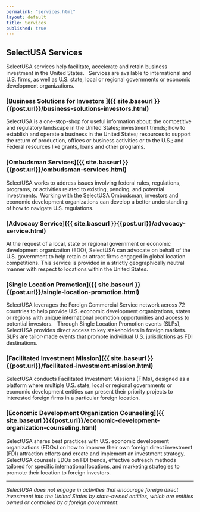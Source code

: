 ```yaml
---
permalink: "services.html"
layout: default
title: Services
published: true
---
```


## SelectUSA Services

SelectUSA services help facilitate, accelerate and retain business investment in the United States.&nbsp; &nbsp;Services are available to international and U.S. firms, as well as U.S. state, local or regional governments or economic development organizations. 

### [Business Solutions for Investors ]({{ site.baseurl }}{{post.url}}/business-solutions-investors.html)

SelectUSA is a one-stop-shop for useful information about: the competitive and regulatory landscape in the United States; investment trends; how to establish and operate a business in the United States; resources to support the return of production, offices or business activities or to the U.S.; and Federal resources like grants, loans and other programs.

### [Ombudsman Services]({{ site.baseurl }}{{post.url}}/ombudsman-services.html)

SelectUSA works to address issues involving federal rules, regulations, programs, or activities related to existing, pending, and potential investments.&nbsp; Working with the SelectUSA Ombudsman, investors and economic development organizations can develop a better understanding of how to navigate U.S. regulations.

### [Advocacy Service]({{ site.baseurl }}{{post.url}}/advocacy-service.html)

At the request of a local, state or regional government or economic development organization (EDO), SelectUSA can advocate on behalf of the U.S. government to help retain or attract firms engaged in global location competitions. This service is provided in a strictly geographically neutral manner with respect to locations within the United States.

### [Single Location Promotion]({{ site.baseurl }}{{post.url}}/single-location-promotion.html)

SelectUSA leverages the Foreign Commercial Service network across 72 countries to help provide U.S. economic development organizations, states or regions with unique international promotion opportunities and access to potential investors.&nbsp; &nbsp;Through Single Location Promotion events (SLPs), SelectUSA provides direct access to key stakeholders in foreign markets.&nbsp; SLPs are tailor-made events that promote individual U.S. jurisdictions as FDI destinations.&nbsp;&nbsp;&nbsp; 

### [Facilitated Investment Mission]({{ site.baseurl }}{{post.url}}/facilitated-investment-mission.html)

SelectUSA conducts Facilitated Investment Missions (FIMs), designed as a platform where multiple U.S. state, local or regional governments or economic development entities can present their priority projects to interested foreign firms in a particular foreign location.&nbsp;&nbsp; 

### [Economic Development Organization Counseling]({{ site.baseurl }}{{post.url}}/economic-development-organization-counseling.html)

SelectUSA shares best practices with U.S. economic development organizations (EDOs) on how to improve their own foreign direct investment (FDI) attraction efforts and create and implement an investment strategy. SelectUSA counsels EDOs on FDI trends, effective outreach methods tailored for specific international locations, and marketing strategies to promote their location to foreign investors.
  
---

_SelectUSA does not engage in activities that encourage foreign direct investment into the United States by state-owned entities, which are entities owned or controlled by a foreign government._
 
